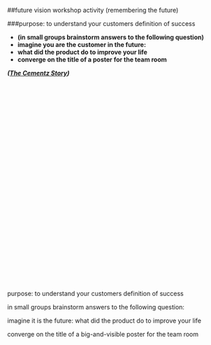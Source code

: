 <!-- .slide: data-background="resources/footer.svg" data-background-size="contain" data-background-position="bottom"  -->

##future vision workshop activity
(remembering the future)

###purpose: to understand your customers definition of success

* **(in small groups brainstorm answers to the following question)**   <!-- .element: class="fragment"; style="color:maroon" -->
* **imagine you are the customer in the future:**   <!-- .element: class="fragment"; style="color:maroon" -->
* **what did the product do to improve your life**   <!-- .element: class="fragment"; style="color:maroon" -->
* **converge on the title of a poster for the team room**   <!-- .element: class="fragment"; style="color:maroon" -->

_**([The Cementz Story](resources/Cementz-Mexico-CEMEX-On-Line-Store-MVP.pdf))**_  <!-- .element: style="color:maroon; font-size: .5em" -->


<br/>
<br/>
<br/>
<br/>
<br/>
<br/>
<br/>
<br/>
<br/>
<br/>
<br/>
<br/>
<br/>
<br/>
<br/>
<br/>
<br/>
<br/>
<br/>
<br/>
<br/>
<br/>
<br/>
<br/>
<br/>
<br/>
<br/>
<aside class="notes">
  <p>
    purpose: to understand your customers definition of success
  </p>
  <p>
    in small groups brainstorm answers to the following question:
  </p>
  <p>
    imagine it is the future: what did the product do to improve your life
  </p>
  <p>
    converge on the title of a big-and-visible poster for the team room
  </p>
</aside>

